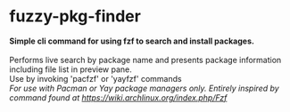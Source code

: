 # fuzzy-pkg-finder

**Simple cli command for using fzf to search and install packages.**\
 \
Performs live search by package name and presents package information including file list in preview pane.\
Use by invoking 'pacfzf' or 'yayfzf' commands\
*For use with Pacman or Yay package managers only.*
*Entirely inspired by command found at https://wiki.archlinux.org/index.php/Fzf*
